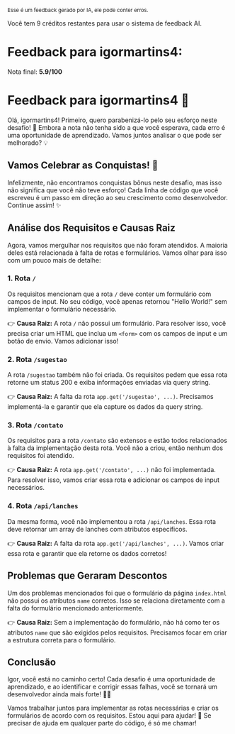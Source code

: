 <sup>Esse é um feedback gerado por IA, ele pode conter erros.</sup>

Você tem 9 créditos restantes para usar o sistema de feedback AI.

# Feedback para igormartins4:

Nota final: **5.9/100**

# Feedback para igormartins4 🚀

Olá, igormartins4! Primeiro, quero parabenizá-lo pelo seu esforço neste desafio! 💪 Embora a nota não tenha sido a que você esperava, cada erro é uma oportunidade de aprendizado. Vamos juntos analisar o que pode ser melhorado? 💡

## Vamos Celebrar as Conquistas! 🎉
Infelizmente, não encontramos conquistas bônus neste desafio, mas isso não significa que você não teve esforço! Cada linha de código que você escreveu é um passo em direção ao seu crescimento como desenvolvedor. Continue assim! ✨

## Análise dos Requisitos e Causas Raiz
Agora, vamos mergulhar nos requisitos que não foram atendidos. A maioria deles está relacionada à falta de rotas e formulários. Vamos olhar para isso com um pouco mais de detalhe:

### 1. **Rota `/`**
Os requisitos mencionam que a rota `/` deve conter um formulário com campos de input. No seu código, você apenas retornou "Hello World!" sem implementar o formulário necessário. 

👉 **Causa Raiz:** A rota `/` não possui um formulário. Para resolver isso, você precisa criar um HTML que inclua um `<form>` com os campos de input e um botão de envio. Vamos adicionar isso!

### 2. **Rota `/sugestao`**
A rota `/sugestao` também não foi criada. Os requisitos pedem que essa rota retorne um status 200 e exiba informações enviadas via query string.

👉 **Causa Raiz:** A falta da rota `app.get('/sugestao', ...)`. Precisamos implementá-la e garantir que ela capture os dados da query string.

### 3. **Rota `/contato`**
Os requisitos para a rota `/contato` são extensos e estão todos relacionados à falta da implementação desta rota. Você não a criou, então nenhum dos requisitos foi atendido.

👉 **Causa Raiz:** A rota `app.get('/contato', ...)` não foi implementada. Para resolver isso, vamos criar essa rota e adicionar os campos de input necessários.

### 4. **Rota `/api/lanches`**
Da mesma forma, você não implementou a rota `/api/lanches`. Essa rota deve retornar um array de lanches com atributos específicos.

👉 **Causa Raiz:** A falta da rota `app.get('/api/lanches', ...)`. Vamos criar essa rota e garantir que ela retorne os dados corretos!

## Problemas que Geraram Descontos
Um dos problemas mencionados foi que o formulário da página `index.html` não possui os atributos `name` corretos. Isso se relaciona diretamente com a falta do formulário mencionado anteriormente.

👉 **Causa Raiz:** Sem a implementação do formulário, não há como ter os atributos `name` que são exigidos pelos requisitos. Precisamos focar em criar a estrutura correta para o formulário.

## Conclusão
Igor, você está no caminho certo! Cada desafio é uma oportunidade de aprendizado, e ao identificar e corrigir essas falhas, você se tornará um desenvolvedor ainda mais forte! 💪✨

Vamos trabalhar juntos para implementar as rotas necessárias e criar os formulários de acordo com os requisitos. Estou aqui para ajudar! 🚀 Se precisar de ajuda em qualquer parte do código, é só me chamar!